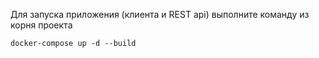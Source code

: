 Для запуска приложения (клиента и REST api) выполните команду из корня проекта 

```shell
docker-compose up -d --build
```